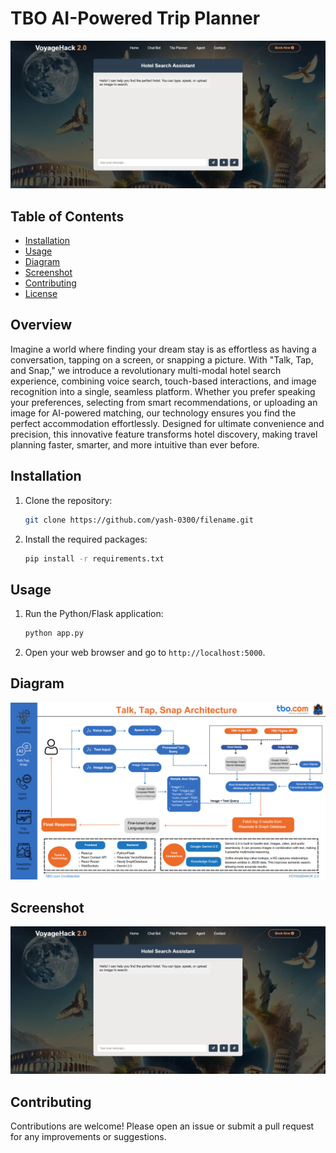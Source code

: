 # TBO AI-Powered Trip Planner

![Application Home Page](https://github.com/yash-0300/TBO-VoyageHack-2.0/blob/main/TBO-Hotel-Search/Talk-Tap-Snap%20MainPage.jpg)

## Table of Contents

- [Installation](#installation)
- [Usage](#usage)
- [Diagram](#diagram)
- [Screenshot](#screenshot)
- [Contributing](#contributing)
- [License](#license)

## Overview
Imagine a world where finding your dream stay is as effortless as having a conversation, tapping on a screen, or snapping a picture. With "Talk, Tap, and Snap," we introduce a revolutionary multi-modal hotel search experience, combining voice search, touch-based interactions, and image recognition into a single, seamless platform. Whether you prefer speaking your preferences, selecting from smart recommendations, or uploading an image for AI-powered matching, our technology ensures you find the perfect accommodation effortlessly. Designed for ultimate convenience and precision, this innovative feature transforms hotel discovery, making travel planning faster, smarter, and more intuitive than ever before.

## Installation

1. Clone the repository:
   ```bash
   git clone https://github.com/yash-0300/filename.git
   ```

2. Install the required packages:
   ```bash
   pip install -r requirements.txt
   ```

## Usage

1. Run the Python/Flask application:
   ```bash
   python app.py
   ```
2. Open your web browser and go to `http://localhost:5000`.

## Diagram

![Architecture and User Flow](https://github.com/yash-0300/TBO-VoyageHack-2.0/blob/main/TBO-Hotel-Search/Talk-Tap-Snap.png)

## Screenshot

![Application Home Page](https://github.com/yash-0300/TBO-VoyageHack-2.0/blob/main/TBO-Hotel-Search/Talk-Tap-Snap%20MainPage.jpg)

## Contributing

Contributions are welcome! Please open an issue or submit a pull request for any improvements or suggestions.

